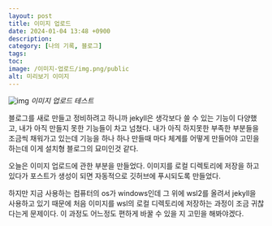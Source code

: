 ```yaml
---
layout: post
title: 이미지 업로드
date: 2024-01-04 13:48 +0900
description: 
category: [나의 기록, 블로그]
tags: 
toc: 
image: /이미지-업로드/img.png/public
alt: 미리보기 이미지
---
```


![img](/이미지-업로드/img.png/public/)
*이미지 업로드 테스트*

블로그를 새로 만들고 정비하려고 하니까 jekyll은 생각보다 쓸 수 있는 기능이 다양했고, 내가 아직 만들지 못한 기능들이 차고 넘쳤다. 내가 아직 하지못한 부족한 부분들을 조금씩 채워가고 있는데 기능을 하나 하나 만들때 마다 체계를 어떻게 만들어야 고민을 하는데 이게 설치형 블로그의 묘미인것 같다. 

오늘은 이미지 업로드에 관한 부분을 만들었다. 이미지를 로컬 디렉토리에 저장을 하고있다가 포스트가 생성이 되면 자동적으로 깃허브에 푸시되도록 만들었다. 

하지만 지금 사용하는 컴퓨터의 os가 windows인데 그 위에 wsl2를 올려서 jekyll을 사용하고 있기 때문에 처음 이미지를 wsl의 로컬 디렉토리에 저장하는 과정이 조금 귀찮다는게 문제이다. 이 과정도 어느정도 편하게 바꿀 수 있을 지 고민을 해봐야겠다. 